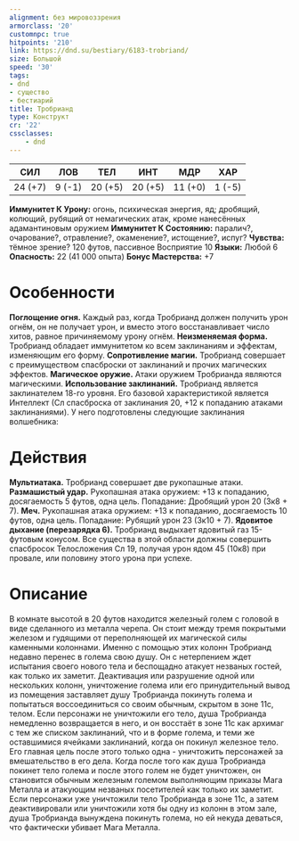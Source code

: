 ```yaml
---
alignment: без мировоззрения
armorclass: '20'
customnpc: true
hitpoints: '210'
link: https://dnd.su/bestiary/6183-trobriand/
size: Большой
speed: '30'
tags:
- dnd
- существо
- бестиарий
title: Тробрианд
type: Конструкт
cr: '22'
cssclasses:
    - dnd
---
```



| СИЛ | ЛОВ | ТЕЛ | ИНТ | МДР | ХАР |
|---|---|---|---|---|---|
| 24 (+7) | 9 (-1) | 20 (+5) | 20 (+5) | 11 (+0) | 1 (-5) |
**Иммунитет К Урону:** огонь, психическая энергия, яд; дробящий, колющий, рубящий от немагических атак, кроме нанесённых адамантиновым оружием
**Иммунитет К Состоянию:** паралич?, очарование?, отравление?, окаменение?, истощение?, испуг?
**Чувства:** тёмное зрение? 120 футов, пассивное Восприятие 10
**Языки:** Любой 6
**Опасность:** 22 (41 000 опыта)
**Бонус Мастерства:** +7


# Особенности
**Поглощение огня.** Каждый раз, когда Тробрианд должен получить урон огнём, он не получает урон, и вместо этого восстанавливает число хитов, равное причиняемому урону огнём.
**Неизменяемая форма.** Тробрианд обладает иммунитетом ко всем заклинаниям и эффектам, изменяющим его форму.
**Сопротивление магии.** Тробрианд совершает с преимуществом спасброски от заклинаний и прочих магических эффектов.
**Магическое оружие.** Атаки оружием Тробрианда являются магическими.
**Использование заклинаний.** Тробрианд является заклинателем 18-го уровня. Его базовой характеристикой является Интеллект (Сл спасброска от заклинания 20, +12 к попаданию атаками заклинаниями). У него подготовлены следующие заклинания волшебника:


# Действия
**Мультиатака.** Тробрианд совершает две рукопашные атаки.
**Размашистый удар.** Рукопашная атака оружием: +13 к попаданию, досягаемость 5 футов, одна цель. Попадание: Дробящий урон 20 (3к8 + 7).
**Меч.** Рукопашная атака оружием: +13 к попаданию, досягаемость 10 футов, одна цель. Попадание: Рубящий урон 23 (3к10 + 7).
**Ядовитое дыхание (перезарядка 6).** Тробрианд выдыхает ядовитый газ 15-футовым конусом. Все существа в этой области должны совершить спасбросок Телосложения Сл 19, получая урон ядом 45 (10к8) при провале, или половину этого урона при успехе.


# Описание
В комнате высотой в 20 футов находится железный голем с головой в виде сделанного из металла черепа. Он стоит между тремя покрытыми железом и гудящими от переполняющей их магической силы каменными колоннами. Именно с помощью этих колонн Тробрианд недавно перенес в голема свою душу. Он с нетерпением ждет испытания своего нового тела и беспощадно атакует незваных гостей, как только их заметит. Деактивация или разрушение одной или нескольких колонн, уничтожение голема или его принудительный вывод из помещения заставляет душу Тробрианда покинуть голема и попытаться воссоединиться со своим обычным, скрытом в зоне 11с, телом. Если персонажи не уничтожили его тело, душа Тробрианда немедленно возвращается в него, и он восстаёт в зоне 11с как архимаг с тем же списком заклинаний, что и в форме голема, и теми же оставшимися ячейками заклинаний, когда он покинул железное тело. Его главная цель после этого только одна - уничтожить персонажей за вмешательство в его дела. Когда после того как душа Тробрианда покинет тело голема и после этого голем не будет уничтожен, он становится обычным железным големом выполняющим приказы Мага Металла и атакующим незваных посетителей как только их заметит. Если персонажи уже уничтожили тело Тробрианда в зоне 11с, а затем деактивировали или уничтожили хотя бы одну из колонн в этом зале, душа Тробрианда вынуждена покинуть голема, но ей некуда деваться, что фактически убивает Мага Металла.